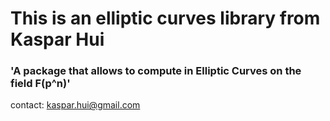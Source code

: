 # This is an elliptic curves library from Kaspar Hui
### 'A package that allows to compute in Elliptic Curves on the field F(p^n)'
contact: kaspar.hui@gmail.com
